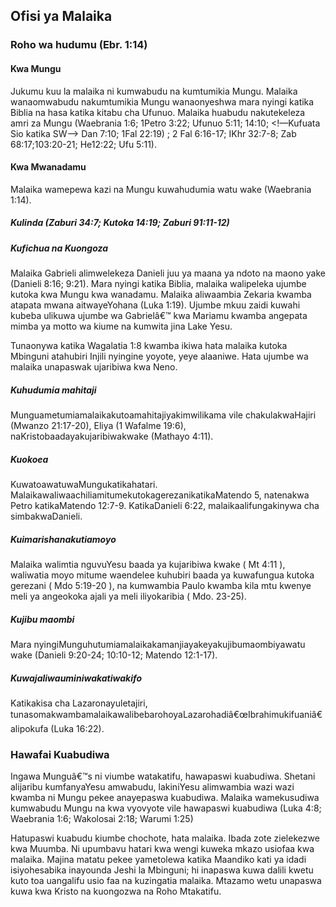 ﻿## Ofisi ya Malaika

### Roho wa hudumu (Ebr. 1:14)

#### Kwa Mungu

Jukumu kuu la malaika ni kumwabudu na kumtumikia Mungu. Malaika wanaomwabudu nakumtumikia Mungu wanaonyeshwa mara nyingi katika Biblia na hasa katika kitabu cha Ufunuo. Malaika huabudu nakutekeleza amri za Mungu (Waebrania 1:6; 1Petro 3:22; Ufunuo 5:11; 14:10; <!—Kufuata Sio katika SW--> Dan 7:10; 1Fal 22:19) ; 2 Fal 6:16-17; IKhr 32:7-8; Zab 68:17;103:20-21; He12:22; Ufu 5:11).

#### Kwa Mwanadamu

Malaika wamepewa kazi na Mungu kuwahudumia watu wake (Waebrania 1:14).

##### Kulinda (Zaburi 34:7; Kutoka 14:19; Zaburi 91:11-12)

##### Kufichua na Kuongoza

Malaika Gabrieli alimwelekeza Danieli juu ya maana ya ndoto na maono yake (Danieli 8:16; 9:21). Mara nyingi katika Biblia, malaika walipeleka ujumbe kutoka kwa Mungu kwa wanadamu. Malaika aliwaambia Zekaria kwamba atapata mwana aitwayeYohana (Luka 1:19). Ujumbe mkuu zaidi kuwahi kubeba ulikuwa ujumbe wa Gabrielâ€™ kwa Mariamu kwamba angepata mimba ya motto wa kiume na kumwita jina Lake Yesu.

Tunaonywa katika Wagalatia 1:8 kwamba ikiwa hata malaika kutoka Mbinguni atahubiri Injili nyingine yoyote, yeye alaaniwe. Hata ujumbe wa malaika unapaswak ujaribiwa kwa Neno.

##### Kuhudumia mahitaji

Munguametumiamalaikakutoamahitajiyakimwilikama vile chakulakwaHajiri (Mwanzo 21:17-20), Eliya (1 Wafalme 19:6), naKristobaadayakujaribiwakwake (Mathayo 4:11).

##### Kuokoea

KuwatoawatuwaMungukatikahatari. MalaikawaliwaachiliamitumekutokagerezanikatikaMatendo 5, natenakwa Petro katikaMatendo 12:7-9. KatikaDanieli 6:22, malaikaalifungakinywa cha simbakwaDanieli.

##### Kuimarishanakutiamoyo

Malaika walimtia nguvuYesu baada ya kujaribiwa kwake ( Mt 4:11 ), waliwatia moyo mitume waendelee kuhubiri baada ya kuwafungua kutoka gerezani ( Mdo 5:19-20 ), na kumwambia Paulo kwamba kila mtu kwenye meli ya angeokoka ajali ya meli iliyokaribia ( Mdo. 23-25).

##### Kujibu maombi

Mara nyingiMunguhutumiamalaikakamanjiayakeyakujibumaombiyawatu wake (Danieli 9:20-24; 10:10-12; Matendo 12:1-17).

##### Kuwajaliwauminiwakatiwakifo

Katikakisa cha Lazaronayuletajiri, tunasomakwambamalaikawalibebarohoyaLazarohadiâ€œIbrahimukifuaniâ€alipokufa (Luka 16:22).

### Hawafai Kuabudiwa

Ingawa Munguâ€™s ni viumbe watakatifu, hawapaswi kuabudiwa. Shetani alijaribu kumfanyaYesu amwabudu, lakiniYesu alimwambia wazi wazi kwamba ni Mungu pekee anayepaswa kuabudiwa. Malaika wamekusudiwa kumwabudu Mungu na kwa vyovyote vile hawapaswi kuabudiwa (Luka 4:8; Waebrania 1:6; Wakolosai 2:18; Warumi 1:25)

Hatupaswi kuabudu kiumbe chochote, hata malaika. Ibada zote zielekezwe kwa Muumba. Ni upumbavu hatari kwa wengi kuweka mkazo usiofaa kwa malaika. Majina matatu pekee yametolewa katika Maandiko kati ya idadi isiyohesabika inayounda Jeshi la Mbinguni; hi inapaswa kuwa dalili kwetu kuto toa uangalifu usio faa na kuzingatia malaika. Mtazamo wetu unapaswa kuwa kwa Kristo na kuongozwa na Roho Mtakatifu.

